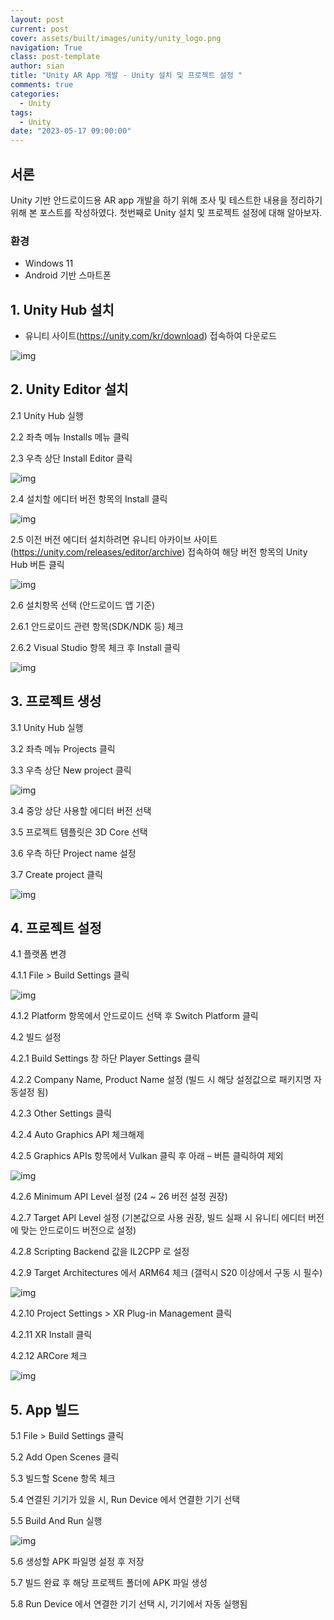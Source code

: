 ```yaml
---
layout: post
current: post
cover: assets/built/images/unity/unity_logo.png
navigation: True
class: post-template
author: sian
title: "Unity AR App 개발 - Unity 설치 및 프로젝트 설정 "
comments: true
categories:
  - Unity
tags:
  - Unity
date: "2023-05-17 09:00:00"
---
```


## 서론

Unity 기반 안드로이드용 AR app 개발을 하기 위해 조사 및 테스트한 내용을 정리하기 위해 본 포스트를 작성하였다.
첫번째로 Unity 설치 및 프로젝트 설정에 대해 알아보자.


### 환경

- Windows 11
- Android 기반 스마트폰


## 1.	Unity Hub 설치

-	유니티 사이트(https://unity.com/kr/download) 접속하여 다운로드

![img](\assets\built\images\unity\unity_1_1.png)


## 2.	Unity Editor 설치

2.1	Unity Hub 실행

2.2	좌측 메뉴 Installs 메뉴 클릭

2.3	우측 상단 Install Editor 클릭

![img](\assets\built\images\unity\unity_1_2_1.png)

2.4	설치할 에디터 버전 항목의 Install 클릭

![img](\assets\built\images\unity\unity_1_2_2.png)

2.5 이전 버전 에디터 설치하려면 유니티 아카이브 사이트(https://unity.com/releases/editor/archive) 접속하여 해당 버전 항목의 Unity Hub 버튼 클릭

![img](\assets\built\images\unity\unity_1_2_3.png)

2.6	설치항목 선택 (안드로이드 앱 기준)

  2.6.1	안드로이드 관련 항목(SDK/NDK 등) 체크

  2.6.2	Visual Studio 항목 체크 후 Install 클릭 

![img](\assets\built\images\unity\unity_1_2_4.png)


## 3.	프로젝트 생성

3.1	Unity Hub 실행

3.2	좌측 메뉴 Projects 클릭

3.3	우측 상단 New project 클릭

![img](\assets\built\images\unity\unity_1_3_1.png)

3.4	중앙 상단 사용할 에디터 버전 선택

3.5	프로젝트 템플릿은 3D Core 선택

3.6	우측 하단 Project name 설정

3.7	Create project 클릭

![img](\assets\built\images\unity\unity_1_3_2.png)



## 4.	프로젝트 설정

4.1	플랫폼 변경

  4.1.1	File > Build Settings 클릭

![img](\assets\built\images\unity\unity_1_4_1.png)

  4.1.2	Platform 항목에서 안드로이드 선택 후 Switch Platform 클릭

4.2	빌드 설정

  4.2.1	Build Settings 창 하단 Player Settings 클릭

  4.2.2	Company Name, Product Name 설정 (빌드 시 해당 설정값으로 패키지명 자동설정 됨)

  4.2.3	Other Settings 클릭

  4.2.4	Auto Graphics API 체크해제

  4.2.5	Graphics APIs 항목에서 Vulkan 클릭 후 아래 – 버튼 클릭하여 제외

![img](\assets\built\images\unity\unity_1_4_2.png)

  4.2.6	Minimum API Level 설정 (24 ~ 26 버전 설정 권장)
  
  4.2.7	Target API Level 설정 (기본값으로 사용 권장, 빌드 실패 시 유니티 에디터 버전에 맞는 안드로이드 버전으로 설정)
  
  4.2.8	Scripting Backend 값을 IL2CPP 로 설정

  4.2.9 Target Architectures 에서 ARM64 체크 (갤럭시 S20 이상에서 구동 시 필수)

![img](\assets\built\images\unity\unity_1_4_3.png)
  
  4.2.10	Project Settings > XR Plug-in Management 클릭
  
  4.2.11	XR Install 클릭
  
  4.2.12	ARCore 체크

![img](\assets\built\images\unity\unity_1_4_4.png)



## 5.	App 빌드

5.1	File > Build Settings 클릭

5.2	Add Open Scenes 클릭

5.3	빌드할 Scene 항목 체크

5.4	연결된 기기가 있을 시, Run Device 에서 연결한 기기 선택

5.5	Build And Run 실행

![img](\assets\built\images\unity\unity_1_5_1.png)

5.6	생성할 APK 파일명 설정 후 저장

5.7	빌드 완료 후 해당 프로젝트 폴더에 APK 파일 생성

5.8	Run Device 에서 연결한 기기 선택 시, 기기에서 자동 실행됨


